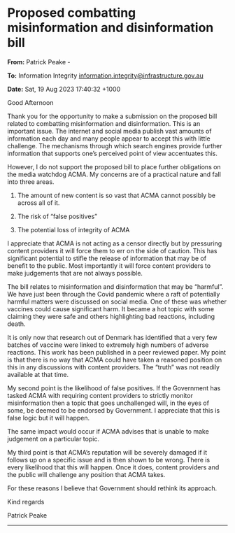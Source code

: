# Proposed combatting misinformation and disinformation bill

**From:** Patrick Peake     -

**To:** Information Integrity [<information.integrity@infrastructure.gov.au>](mailto:information.integrity@infrastructure.gov.au)

**Date:** Sat, 19 Aug 2023 17:40:32 +1000

Good Afternoon

Thank you for the opportunity to make a submission on the proposed bill related to combatting misinformation and
disinformation. This is an important issue. The internet and social media publish vast amounts of information each day
and many people appear to accept this with little challenge. The mechanisms through which search engines provide
further information that supports one’s perceived point of view accentuates this.

However, I do not support the proposed bill to place further obligations on the media watchdog ACMA. My concerns
are of a practical nature and fall into three areas.

1. The amount of new content is so vast that ACMA cannot possibly be across all of it.

2. The risk of “false positives”
3. The potential loss of integrity of ACMA

I appreciate that ACMA is not acting as a censor directly but by pressuring content providers it will force them to err
on the side of caution. This has significant potential to stifle the release of information that may be of benefit to the
public. Most importantly it will force content providers to make judgements that are not always possible.

The bill relates to misinformation and disinformation that may be “harmful”. We have just been through the Covid
pandemic where a raft of potentially harmful matters were discussed on social media. One of these was whether
vaccines could cause significant harm. It became a hot topic with some claiming they were safe and others
highlighting bad reactions, including death.

It is only now that research out of Denmark has identified that a very few batches of vaccine were linked to extremely
high numbers of adverse reactions. This work has been published in a peer reviewed paper. My point is that there is
no way that ACMA could have taken a reasoned position on this in any discussions with content providers. The “truth”
was not readily available at that time.

My second point is the likelihood of false positives. If the Government has tasked ACMA with requiring content
providers to strictly monitor misinformation then a topic that goes unchallenged will, in the eyes of some, be deemed
to be endorsed by Government. I appreciate that this is false logic but it will happen.

The same impact would occur if ACMA advises that is unable to make judgement on a particular topic.

My third point is that ACMA’s reputation will be severely damaged if it follows up on a specific issue and is then shown
to be wrong. There is every likelihood that this will happen. Once it does, content providers and the public will
challenge any position that ACMA takes.

For these reasons I believe that Government should rethink its approach.

Kind regards

Patrick Peake


-----

